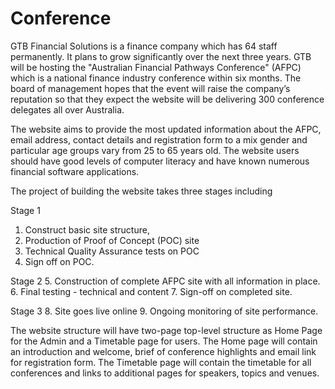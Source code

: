 # Conference

GTB Financial Solutions is a finance company which has 64 staff permanently. It plans to grow significantly over the next three years. GTB will be hosting the "Australian Financial Pathways Conference" (AFPC) which is a national finance industry conference within six months. The board of management hopes that the event will raise the company’s reputation so that they expect the website will be delivering 300 conference delegates all over Australia. 

The website aims to provide the most updated information about the AFPC, email address, contact details and registration form to a mix gender and particular age groups vary from 25 to 65 years old. The website users should have good levels of computer literacy and have known numerous financial software applications. 

The project of building the website takes three stages including 

Stage 1
1.	Construct basic site structure, 
2.	Production of Proof of Concept (POC) site
3.	Technical Quality Assurance tests on POC
4.	Sign off on POC.

Stage 2
5.	Construction of complete AFPC site with all information in place.
6.	Final testing - technical and content
7.	Sign-off on completed site.

Stage 3
8.	Site goes live online
9.	Ongoing monitoring of site performance.

The website structure will have two-page top-level structure as Home Page for the Admin and a Timetable page for users.
The Home page will contain an introduction and welcome, brief of conference highlights and email link for registration form. The Timetable page will contain the timetable for all conferences and links to additional pages for speakers, topics and venues.
